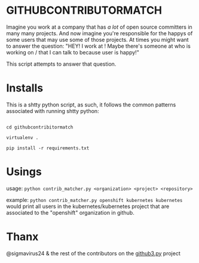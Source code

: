 GITHUBCONTRIBUTORMATCH
=====

Imagine you work at a company that has _a lot_ of open source committers in many many projects. And now imagine you're responsible for the happys of some users that may use some of those projects. At times you might want to answer the question: "HEY! I work at <org>! Maybe there's someone at <org> who is working on <project>/<repository> that I can talk to because user is happy!"

This script attempts to answer that question.

Installs
=====

This is a shtty python script, as such, it follows the common patterns associated with running shtty python:

```git clone https://github.com/Dannyzen/githubcontributormatch.git

cd githubcontribitormatch

virtualenv .

pip install -r requirements.txt

```

Usings
=====

usage: `python contrib_matcher.py <organization> <project> <repository>`


example: `python contrib_matcher.py openshift kubernetes kubernetes` would print all users in the kubernetes/kubernetes project that are associated to the "openshift" organization in github. 





Thanx
=====

@sigmavirus24 & the rest of the contributors on the [github3.py](https://github.com/sigmavirus24/github3.py/graphs/contributors) project
